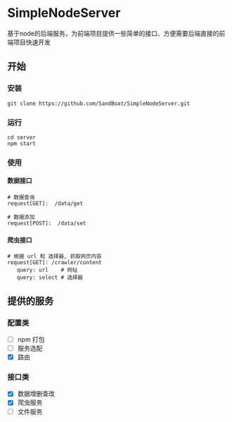 # SimpleNodeServer

基于node的后端服务，为前端项目提供一些简单的接口、方便需要后端直接的前端项目快速开发

## 开始

### 安装

```
git clone https://github.com/SandBoat/SimpleNodeServer.git
```

### 运行

```
cd server
npm start
```

### 使用

#### 数据接口
```
# 数据查询
request[GET]:  /data/get

# 数据添加
request[POST]:  /data/set
```

#### 爬虫接口
```
# 根据 url 和 选择器, 抓取网页内容
request[GET]: /crawler/content
   query: url    # 网址
   query: select # 选择器
```

## 提供的服务

### 配置类

- [ ] npm 打包
- [ ] 服务选配
- [x] 路由

### 接口类

- [x] 数据增删查改
- [x] 爬虫服务
- [ ] 文件服务